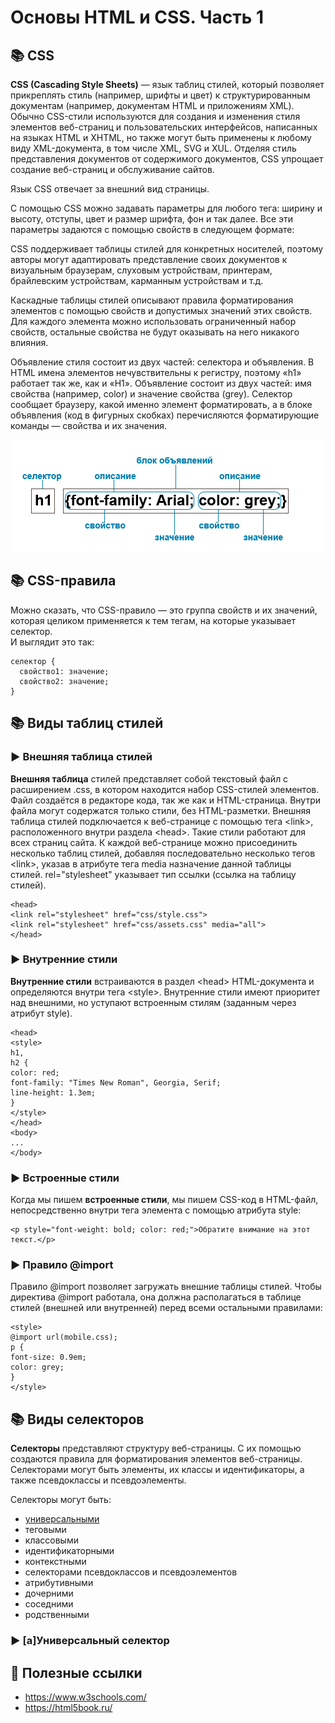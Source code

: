 Основы HTML и CSS. Часть 1
=======

:books: CSS
----

**CSS (Cascading Style Sheets)** — язык таблиц стилей, который позволяет прикреплять стиль (например, шрифты и цвет) к структурированным документам (например, документам HTML и приложениям XML). Обычно CSS-стили используются для создания и изменения стиля элементов веб-страниц и пользовательских интерфейсов, написанных на языках HTML и XHTML, но также могут быть применены к любому виду XML-документа, в том числе XML, SVG и XUL. Отделяя стиль представления документов от содержимого документов, CSS упрощает создание веб-страниц и обслуживание сайтов.

Язык CSS отвечает за внешний вид страницы.

С помощью CSS можно задавать параметры для любого тега: ширину и высоту, отступы, цвет и размер шрифта, фон и так далее. Все эти параметры задаются с помощью свойств в следующем формате:

CSS поддерживает таблицы стилей для конкретных носителей, поэтому авторы могут адаптировать представление своих документов к визуальным браузерам, слуховым устройствам, принтерам, брайлевским устройствам, карманным устройствам и т.д.

Каскадные таблицы стилей описывают правила форматирования элементов с помощью свойств и допустимых значений этих свойств. Для каждого элемента можно использовать ограниченный набор свойств, остальные свойства не будут оказывать на него никакого влияния.

Объявление стиля состоит из двух частей: селектора и объявления. В HTML имена элементов нечувствительны к регистру, поэтому «h1» работает так же, как и «H1». Объявление состоит из двух частей: имя свойства (например, color) и значение свойства (grey). Селектор сообщает браузеру, какой именно элемент форматировать, а в блоке объявления (код в фигурных скобках) перечисляются форматирующие команды — свойства и их значения.

![Image alt](https://github.com/SofiiaZ/A-LEVEL/blob/master/HTML/Structure.bmp)

:books: CSS-правила
----
Можно сказать, что CSS-правило — это группа свойств и их значений, которая целиком применяется к тем тегам, на которые указывает селектор.   
И выглядит это так:

  ```
  селектор {
    свойство1: значение;
    свойство2: значение;
  }
  ```
  
:books: Виды таблиц стилей
----

### :arrow_forward: Внешняя таблица стилей

**Внешняя таблица** стилей представляет собой текстовый файл с расширением .css, в котором находится набор CSS-стилей элементов. Файл создаётся в редакторе кода, так же как и HTML-страница. Внутри файла могут содержатся только стили, без HTML-разметки. Внешняя таблица стилей подключается к веб-странице с помощью тега \<link>, расположенного внутри раздела \<head></head>. Такие стили работают для всех страниц сайта.
К каждой веб-странице можно присоединить несколько таблиц стилей, добавляя последовательно несколько тегов \<link>, указав в атрибуте тега media назначение данной таблицы стилей. rel="stylesheet" указывает тип ссылки (ссылка на таблицу стилей).

```
<head>
<link rel="stylesheet" href="css/style.css">
<link rel="stylesheet" href="css/assets.css" media="all">
</head>
```

### :arrow_forward: Внутренние стили

**Внутренние стили** встраиваются в раздел \<head></head> HTML-документа и определяются внутри тега \<style></style>. Внутренние стили имеют приоритет над внешними, но уступают встроенным стилям (заданным через атрибут style).

```
<head>
<style>
h1, 
h2 {
color: red;
font-family: "Times New Roman", Georgia, Serif;
line-height: 1.3em;
}
</style>
</head>
<body>
...
</body>
```

### :arrow_forward: Встроенные стили

Когда мы пишем **встроенные стили**, мы пишем CSS-код в HTML-файл, непосредственно внутри тега элемента с помощью атрибута style:

```
<p style="font-weight: bold; color: red;">Обратите внимание на этот текст.</p>
```

### :arrow_forward: Правило @import

Правило @import позволяет загружать внешние таблицы стилей. Чтобы директива @import работала, она должна располагаться в таблице стилей (внешней или внутренней) перед всеми остальными правилами:

```
<style>
@import url(mobile.css);
p {
font-size: 0.9em; 
color: grey;
}
</style>
```

:books: Виды селекторов
----

**Селекторы** представляют структуру веб-страницы. С их помощью создаются правила для форматирования элементов веб-страницы. Селекторами могут быть элементы, их классы и идентификаторы, а также псевдоклассы и псевдоэлементы.

Селекторы могут быть:

+ [универсальными](a)
+ теговыми
+ классовыми
+ идентификаторными
+ контекстными
+ селекторами псевдоклассов и псевдоэлементов
+ атрибутивными
+ дочерними
+ соседними
+ родственными

### :arrow_forward: [a]Универсальный селектор


:link: Полезные ссылки
---------

+ https://www.w3schools.com/
+ https://html5book.ru/
